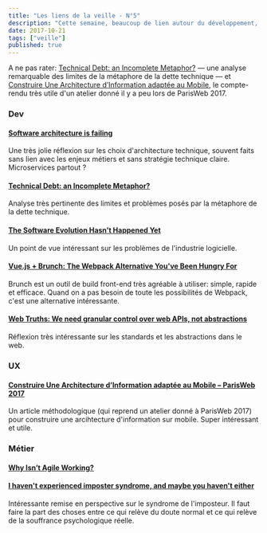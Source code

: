 ```yaml
---
title: "Les liens de la veille - N°5"
description: "Cette semaine, beaucoup de lien autour du développement, de l'architecture, des pratiques Agile."
date: 2017-10-21
tags: ["veille"]
published: true
---
```


A ne pas rater: [Technical Debt: an Incomplete Metaphor?](https://redmonk.com/rstephens/2017/08/08/technical-debt/) — une analyse remarquable des limites de la métaphore de la dette technique — et [Construire Une Architecture d’Information adaptée au Mobile](https://blog.stephaniewalter.fr/architecture-information-optimisation-mobile/), le compte-rendu très utile d'un atelier donné il y a peu lors de ParisWeb 2017.

### Dev

#### [Software architecture is failing](https://www.alexhudson.com/2017/10/14/software-architecture-failing/)

Une très jolie réflexion sur les choix d'architecture technique, souvent faits sans lien avec les enjeux métiers et sans stratégie technique claire. Microservices partout ?

#### [Technical Debt: an Incomplete Metaphor?](https://redmonk.com/rstephens/2017/08/08/technical-debt/)

Analyse très pertinente des limites et problèmes posés par la métaphore de la dette technique. 

#### [The Software Evolution Hasn’t Happened Yet](http://www.ouarzy.com/2017/10/14/the-software-evolution-hasnt-happened-yet/)

Un point de vue intéressant sur les problèmes de l'industrie logicielle.


#### [Vue.js + Brunch: The Webpack Alternative You've Been Hungry For](https://vuejsdevelopers.com/2017/08/20/vue-js-brunch/)

Brunch est un outil de build front-end très agréable à utiliser: simple, rapide et efficace. Quand on a pas besoin de toute les possibilités de Webpack, c'est une alternative intéressante.

#### [Web Truths: We need granular control over web APIs, not abstractions](https://christianheilmann.com/2017/10/16/web-truths-we-need-granular-control-over-web-apis-not-abstractions/)

Réflexion très intéressante sur les standards et les abstractions dans le web. 

### UX

#### [Construire Une Architecture d’Information adaptée au Mobile – ParisWeb 2017](https://blog.stephaniewalter.fr/architecture-information-optimisation-mobile/)

Un article méthodologique (qui reprend un atelier donné à ParisWeb 2017) pour construire une arcihtecture d'information sur mobile. Super intéressant et utile.

### Métier

#### [Why Isn’t Agile Working?](https://hackernoon.com/why-isnt-agile-working-d7127af1c552)

#### [I haven't experienced imposter syndrome, and maybe you haven't either](https://rachsmith.com/2017/i-dont-have-imposter-syndrome)

Intéressante remise en perspective sur le syndrome de l'imposteur. Il faut faire la part des choses entre ce qui relève du doute normal et ce qui relève de la souffrance psychologique réelle.
